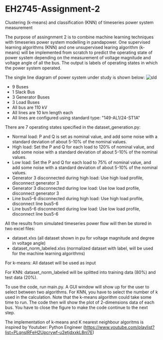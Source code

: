 # EH2745-Assignment-2
Clustering (k-means) and classification (KNN) of timeseries power system measurement

The purpose of assingnment 2 is to combine machine learning techniques with timeseries power system modelling in pandapower. One supervised learning algorithms (KNN) and one unsupervised learing algorithm (k-means) will be implemented from scratch to predict the operating state of power system depending on the measurement of voltage magnitude and voltage angle of all the bus. The output is labels of operating states in which the power system operated.

The single line diagram of power system under study is shown below:
![sld](https://user-images.githubusercontent.com/33414239/172237366-78c9a788-d11b-4cbd-b8a2-e6eca24fad89.png)
- 9 Buses
- 1 Slack Bus
- 3 Generator Buses
- 3 Load Buses
- All bus are 110 kV
- All lines are 10 km length each
- All lines are configured using standard type: "149-AL1/24-ST1A"

There are 7 operating states specified in the dataset_generation.py:
- Normal load: P and Q is set as nominal value, and add some noise with a standard deviation of about 5-10% of the nominal values.
- High load: Set the P and Q for each load to 120% of nominal value, and add some noise with a standard deviation of about 5-10% of the nominal values.
- Low load: Set the P and Q for each load to 75% of nominal value, and add some noise with a standard deviation of about 5-10% of the nominal values.
- Generator 3 disconnected during high load: Use high load profile, disconnect generator 3
- Generator 3 disconnected during low load: Use low load profile, disconnect generator 3
- Line bus5-6 disconnected during high load: Use high load profile, disconnect line bus5-6
- Line bus5-6 disconnected during low load: Use low load profile, disconnect line bus5-6

All the results from simulated timeseries power flow will then be stored in two excel files:
- dataset.xlxs (all dataset shown in pu for voltage magnitude and degree in voltage angle)
- dataset_norm_labeled.xlxs (normalized dataset with label, will be used for the machine learning algorithms)

For k-means: 
All dataset will be used as input

For KNN:
dataset_norm_labeled will be splitted into training data (80%) and test data (20%).

To use the code, run main.py. A GUI window will show up for the user to select between two algorithms. For KNN, you have to select the number of k used in the calculation. Note that the k-means algorithm could take some time to run. The code then will show the plot of 2-dimensions data of each bus. You have to close the figure to make the code continue to the next step.

The implementation of k-means and K nearest neighbour algoritms is inspired by Youtuber: Python Engineer (https://www.youtube.com/playlist?list=PLqnslRFeH2Upcrywf-u2etjdxxkL8nl7E)
